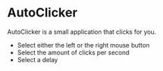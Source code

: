 # AutoClicker
AutoClicker is a small application that clicks for you.
* Select either the left or the right mouse button
* Select the amount of clicks per second
* Select a delay
